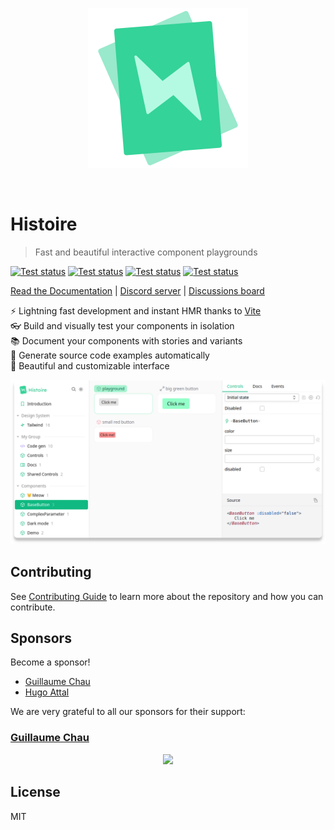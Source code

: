<p align="center">
  <img src="./logo.svg" alt="Histoire logo" width="256px" height="256px">
</p>

<br>

# Histoire

> Fast and beautiful interactive component playgrounds

[![Test status](https://github.com/histoire-dev/histoire/actions/workflows/test.yml/badge.svg)](https://github.com/histoire-dev/histoire/actions/workflows/test.yml)
[![Test status](https://github.com/histoire-dev/histoire/actions/workflows/test-vue3.yml/badge.svg)](https://github.com/histoire-dev/histoire/actions/workflows/test-vue3.yml)
[![Test status](https://github.com/histoire-dev/histoire/actions/workflows/test-svelte3.yml/badge.svg)](https://github.com/histoire-dev/histoire/actions/workflows/test-svelte3.yml)
[![Test status](https://github.com/histoire-dev/histoire/actions/workflows/test-nuxt3.yml/badge.svg)](https://github.com/histoire-dev/histoire/actions/workflows/test-nuxt3.yml)

[Read the Documentation](https://histoire.dev) |
[Discord server](https://discord.gg/KpCnT72rJk) | [Discussions board](https://github.com/histoire-dev/histoire/discussions)

⚡️ Lightning fast development and instant HMR thanks to [Vite](http://vitejs.dev)  
👓 Build and visually test your components in isolation  
📚 Document your components with stories and variants  
📝 Generate source code examples automatically  
🎨 Beautiful and customizable interface  

![screenshot](./screenshot.png)

## Contributing

See [Contributing Guide](https://github.com/Akryum/histoire/blob/main/CONTRIBUTING.md) to learn more about the repository and how you can contribute.

## Sponsors

Become a sponsor!

- [Guillaume Chau](https://github.com/sponsors/Akryum)
- [Hugo Attal](https://github.com/sponsors/hugoattal)

We are very grateful to all our sponsors for their support:

### [Guillaume Chau](https://github.com/sponsors/Akryum)

<p align="center">
  <a href="https://guillaume-chau.info/sponsors/" target="_blank">
    <img src='https://akryum.netlify.app/sponsors.svg'/>
  </a>
</p>

## License

MIT
